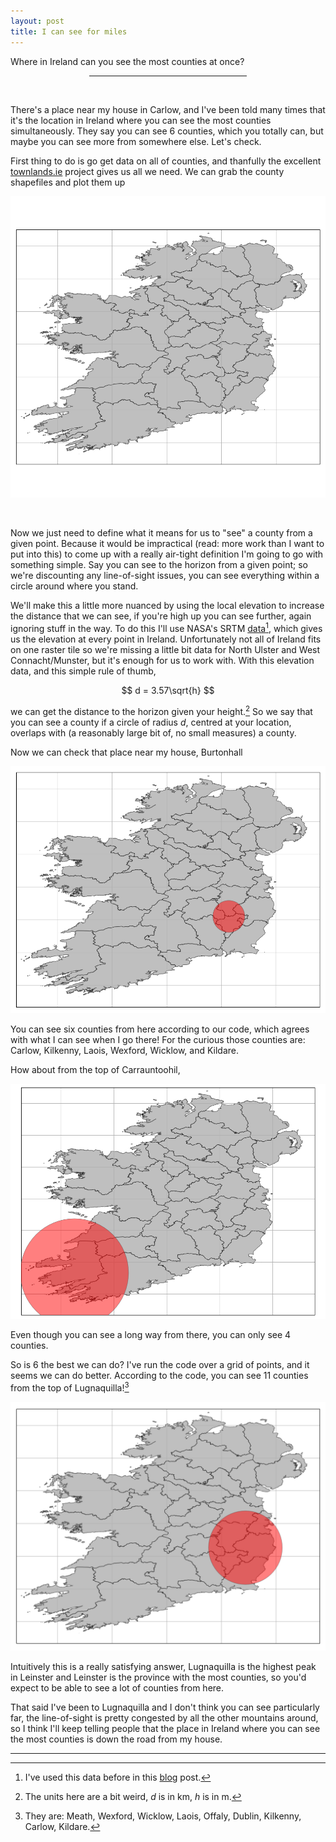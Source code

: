 ```yaml
---
layout: post
title: I can see for miles
---
```


Where in Ireland can you see the most counties at once?

<center><hr style="width:50%"></center>
<br>

There's a place near my house in Carlow, and I've been told many times that it's the location in Ireland where you can see the most counties simultaneously. They say you can see 6 counties, which you totally can, but maybe you can see more from somewhere else. Let's check.

First thing to do is go get data on all of counties, and thanfully the excellent [townlands.ie](www.townlands.ie) project gives us all we need. We can grab the county shapefiles and plot them up

 ![counties](/images/counties/ireland.png)

<br>

Now we just need to define what it means for us to "see" a county from a given point. Because it would be impractical (read: more work than I want to put into this) to come up with a really air-tight definition I'm going to go with something simple. Say you can see to the horizon from a given point; so we're discounting any line-of-sight issues, you can see everything within a circle around where you stand.

We'll make this a little more nuanced by using the local elevation to increase the distance that we can see, if you're high up you can see further, again ignoring stuff in the way. To do this I'll use NASA's SRTM [data](http://dwtkns.com/srtm/)[^1], which gives us the elevation at every point in Ireland. Unfortunately not all of Ireland fits on one raster tile so we're missing a little bit data for North Ulster and West Connacht/Munster, but it's enough for us to work with. With this elevation data, and this simple rule of thumb,

$$
d = 3.57\sqrt{h}
$$

we can get the distance to the horizon given your height.[^2] So we say that you can see a county if a circle of radius $d$, centred at your location, overlaps with (a reasonably large bit of, no small measures) a county. 

Now we can check that place near my house, Burtonhall

![burtonhall](/images/counties/burtonhall.png)

You can see six counties from here according to our code, which agrees with what I can see when I go there! For the curious those counties are: Carlow, Kilkenny, Laois, Wexford, Wicklow, and Kildare.

How about from the top of Carrauntoohil, 

![carrauntoohil](/images/counties/carrauntoohil.png)

Even though you can see a long way from there, you can only see 4 counties.

So is 6 the best we can do? I've run the code over a grid of points, and it seems we can do better. According to the code, you can see 11 counties from the top of Lugnaquilla![^3] 

![lugnaquilla](/images/counties/lugnaquilla.png)

Intuitively this is a really satisfying answer, Lugnaquilla is the highest peak in Leinster and Leinster is the province with the most counties, so you'd expect to be able to see a lot of counties from here.

That said I've been to Lugnaquilla and I don't think you can see particularly far, the line-of-sight is pretty congested by all the other mountains around, so I think I'll keep telling people that the place in Ireland where you can see the most counties is down the road from my house.



---

[^1]: I've used this data before in this [blog](https://n-o-r.xyz/2018/11/20/hill-walker.html) post. 

[^2]: The units here are a bit weird, $d$ is in km, $h$ is in m.

[^3]: They are: Meath, Wexford, Wicklow, Laois, Offaly, Dublin, Kilkenny, Carlow, Kildare.
